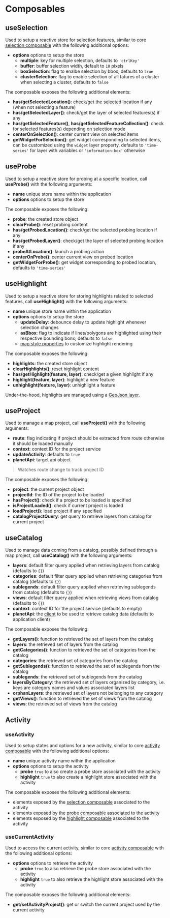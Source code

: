 # Composables

## useSelection

Used to setup a reactive store for selection features, similar to core [selection composable](../../api/core/composables#useselection) with the following additional options:
* **options** options to setup the store
  * **multiple**: key for multiple selection, defaults to `'ctrlKey'`
  * **buffer**: buffer selection width, default to `10` pixels
  * **boxSelection**: flag to enalbe selection by bbox, defaults to `true`
  * **clusterSelection**: flag to enable selection of all fatures of a cluster when selecting a cluster, defaults to `false`

The composable exposes the following additional elements:
* **has/getSelectedLocation()**: check/get the selected location if any (when not selecting a feature)
* **has/getSelectedLayer()**: check/get the layer of selected features(s) if any
* **has/getSelectedFeature()**, **has/getSelectedFeatureCollection()**: check for selected features(s) depending on selection mode
* **centerOnSelection()**: center current view on selected items
* **getWidgetForSelection()**: get widget corresponding to selected items, can be customized using the `widget` layer property, defaults to `'time-series'` for layer with variables or `'information-box'` otherwise

## useProbe

Used to setup a reactive store for probing at a specific location, call **useProbe()** with the following arguments:
* **name** unique store name within the application
* **options** options to setup the store

The composable exposes the following:
* **probe**: the created store object
* **clearProbe()**: reset probing content
* **has/getProbedLocation()**: check/get the selected probing location if any
* **has/getProbedLayer()**: check/get the layer of selected probing location if any
* **probeAtLocation()**: launch a probing action
* **centerOnProbe()**: center current view on probed location
* **getWidgetForProbe()**: get widget corresponding to probed location, defaults to `'time-series'`

## useHighlight

Used to setup a reactive store for storing highlights related to selected features, call **useHighlight()** with the following arguments:
* **name** unique store name within the application
* **options** options to setup the store
  * **updateDelay**: debounce delay to update highlight whenever selection changes
  * **asBbox**: flag to indicate if lines/polygons are highlighted using their respective bounding bonx; defaults to `false`
  * [map style properties](./map-mixins.md#dynamic-styling) to customize highlight rendering

The composable exposes the following:
* **highlights**: the created store object
* **clearHighlights()**: reset highlight content
* **has/getHighlight(feature, layer)**: check/get a given highlight if any
* **highlight(feature, layer)**: highlight a new feature
* **unhighlight(feature, layer)**: unhighlight a feature

Under-the-hood, highlights are managed using a [GeoJson layer](./map-mixins.md#geojson-layer).

## useProject

Used to manage a map project, call **useProject()** with the following arguments:
* **route**: flag indicating if project should be extracted from route otherwise it should be loaded manually
* **context**: context ID for the project service
* **updateActivity**: defaults to `true`
* **planetApi**: target api object

> Watches route change to track project ID

The composable exposes the following:
* **project**: the current project object
* **projectId**: the ID of the project to be loaded
* **hasProject()**: check if a project to be loaded is specified
* **isProjectLoaded()**: check if current project is loaded
* **loadProject()**: load project if any specified
* **catalogProjectQuery**: get query to retrieve layers from catalog for current project

## useCatalog

Used to manage data coming from a catalog, possibly defined through a map project, call **useCatalog()** with the following arguments:
* **layers**: default filter query applied when retrieving layers from catalog (defaults to `{}`)
* **categories**: default filter query applied when retrieving categories from catalog (defaults to `{}`)
* **sublegends**: default filter query applied when retrieving sublegends from catalog (defaults to `{}`)
* **views**: default filter query applied when retrieving views from catalog (defaults to `{}`)
* **context**: context ID for the project service (defaults to empty)
* **planetApi**: the [client](../core/application.md#client-setup) to be used to retrieve catalog data (defaults to application client)

The composable exposes the following:
* **getLayers()**: function to retrieved the set of layers from the catalog
* **layers**: the retrieved set of layers from the catalog
* **getCategories()**: function to retrieved the set of categories from the catalog
* **categories**: the retrieved set of categories from the catalog
* **getSublegends()**: function to retrieved the set of sublegends from the catalog
* **sublegends**: the retrieved set of sublegends from the catalog
* **layersByCategory**: the retrieved set of layers organized by category, i.e. keys are category names and values associated layers list
* **orphanLayers**: the retrieved set of layers not belonging to any category
* **getViews()**: function to retrieved the set of views from the catalog
* **views**: the retrieved set of views from the catalog

## Activity

### useActivity

Used to setup states and options for a new activity, similar to core [activity composable](../../api/core/composables#useactivity) with the following additional options:
* **name** unique activity name within the application
* **options** options to setup the activity
  * **probe** `true` to also create a probe store associated with the activity
  * **highlight** `true` to also create a highlight store associated with the activity

The composable exposes the following additional elements:
* elements exposed by the [selection composable](./composables#useselection) associated to the activity
* elements exposed by the [probe composable](./composables#useprobe) associated to the activity
* elements exposed by the [highlight composable](./composables#usehighlight) associated to the activity

### useCurrentActivity

Used to access the current activity, similar to core [activity composable](../../api/core/composables#useactivity) with the following additional options:
* **options** options to retrieve the activity
  * **probe** `true` to also retrieve the probe store associated with the activity
  * **highlight** `true` to also retrieve the highlight store associated with the activity

The composable exposes the following additional elements:
* **get/setActivityProject()**: get or switch the current project used by the current activity

